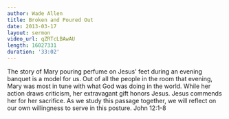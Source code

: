 ```yaml
--- 
author: Wade Allen 
title: Broken and Poured Out 
date: 2013-03-17 
layout: sermon
video_url: qZRTcLBAwAU
length: 16027331
duration: '33:02'
---
```


The story of Mary pouring perfume on Jesus' feet during an evening banquet is a model for us. Out of all the people in the room that evening, Mary was most in tune with what God was doing in the world. While her action draws criticism, her extravagant gift honors Jesus. Jesus commends her for her sacrifice. As we study this passage together, we will reflect on our own willingness to serve in this posture. John 12:1-8